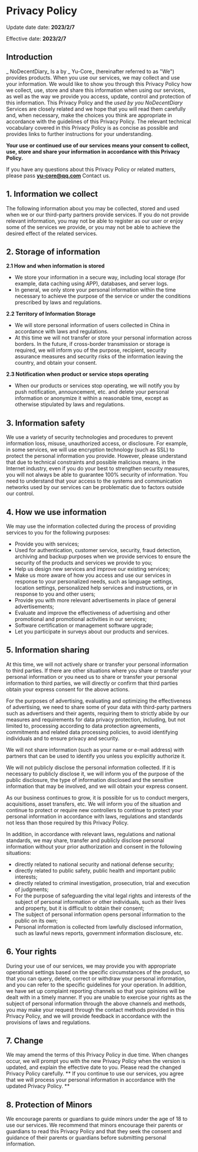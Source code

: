 ﻿# Privacy Policy

Update date date: **2023/2/7**

Effective date: **2023/2/7**

## Introduction

_ NoDecentDiary_ Is a by _ Yu-Core_ (hereinafter referred to as "We") provides products. When you use our services, we may collect and use your information. We would like to show you through this Privacy Policy how we collect, use, store and share this information when using our services, as well as the way we provide you access, update, control and protection of this information. This Privacy Policy and the _used by you NoDecentDiary_ Services are closely related and we hope that you will read them carefully and, when necessary, make the choices you think are appropriate in accordance with the guidelines of this Privacy Policy. The relevant technical vocabulary covered in this Privacy Policy is as concise as possible and provides links to further instructions for your understanding.

**Your use or continued use of our services means your consent to collect, use, store and share your information in accordance with this Privacy Policy.**

If you have any questions about this Privacy Policy or related matters, please pass **yu-core@qq.com** Contact us.

## 1\. Information we collect

The following information about you may be collected, stored and used when we or our third-party partners provide services. If you do not provide relevant information, you may not be able to register as our user or enjoy some of the services we provide, or you may not be able to achieve the desired effect of the related services.

## 2\. Storage of information

**2.1 How and when information is stored**

* We store your information in a secure way, including local storage (for example, data caching using APP), databases, and server logs.
* In general, we only store your personal information within the time necessary to achieve the purpose of the service or under the conditions prescribed by laws and regulations.

**2.2 Territory of Information Storage**

* We will store personal information of users collected in China in accordance with laws and regulations.
* At this time we will not transfer or store your personal information across borders. In the future, if cross-border transmission or storage is required, we will inform you of the purpose, recipient, security assurance measures and security risks of the information leaving the country, and obtain your consent.

**2.3 Notification when product or service stops operating**

* When our products or services stop operating, we will notify you by push notification, announcement, etc. and delete your personal information or anonymize it within a reasonable time, except as otherwise stipulated by laws and regulations.

## 3\. Information safety

We use a variety of security technologies and procedures to prevent information loss, misuse, unauthorized access, or disclosure. For example, in some services, we will use encryption technology (such as SSL) to protect the personal information you provide. However, please understand that due to technical constraints and possible malicious means, in the Internet industry, even if you do your best to strengthen security measures, you will not always be able to guarantee 100% security of information. You need to understand that your access to the systems and communication networks used by our services can be problematic due to factors outside our control.

## 4\. How we use information

We may use the information collected during the process of providing services to you for the following purposes:

* Provide you with services;
* Used for authentication, customer service, security, fraud detection, archiving and backup purposes when we provide services to ensure the security of the products and services we provide to you;
* Help us design new services and improve our existing services;
* Make us more aware of how you access and use our services in response to your personalized needs, such as language settings, location settings, personalized help services and instructions, or in response to you and other users;
* Provide you with more relevant advertisements in place of general advertisements;
* Evaluate and improve the effectiveness of advertising and other promotional and promotional activities in our services;
* Software certification or management software upgrade;
* Let you participate in surveys about our products and services.

## 5\. Information sharing

At this time, we will not actively share or transfer your personal information to third parties. If there are other situations where you share or transfer your personal information or you need us to share or transfer your personal information to third parties, we will directly or confirm that third parties obtain your express consent for the above actions.

For the purposes of advertising, evaluating and optimizing the effectiveness of advertising, we need to share some of your data with third-party partners such as advertisers and their agents, requiring them to strictly abide by our measures and requirements for data privacy protection, including, but not limited to, processing according to data protection agreements, commitments and related data processing policies, to avoid identifying individuals and to ensure privacy and security.

We will not share information (such as your name or e-mail address) with partners that can be used to identify you unless you explicitly authorize it.

We will not publicly disclose the personal information collected. If it is necessary to publicly disclose it, we will inform you of the purpose of the public disclosure, the type of information disclosed and the sensitive information that may be involved, and we will obtain your express consent.

As our business continues to grow, it is possible for us to conduct mergers, acquisitions, asset transfers, etc. We will inform you of the situation and continue to protect or require new controllers to continue to protect your personal information in accordance with laws, regulations and standards not less than those required by this Privacy Policy.

In addition, in accordance with relevant laws, regulations and national standards, we may share, transfer and publicly disclose personal information without your prior authorization and consent in the following situations:

* directly related to national security and national defense security;
* directly related to public safety, public health and important public interests;
* directly related to criminal investigation, prosecution, trial and execution of judgments;
* For the purpose of safeguarding the vital legal rights and interests of the subject of personal information or other individuals, such as their lives and property, but it is difficult to obtain their consent;
* The subject of personal information opens personal information to the public on its own;
* Personal information is collected from lawfully disclosed information, such as lawful news reports, government information disclosure, etc.

## 6\. Your rights

During your use of our services, we may provide you with appropriate operational settings based on the specific circumstances of the product, so that you can query, delete, correct or withdraw your personal information, and you can refer to the specific guidelines for your operation. In addition, we have set up complaint reporting channels so that your opinions will be dealt with in a timely manner. If you are unable to exercise your rights as the subject of personal information through the above channels and methods, you may make your request through the contact methods provided in this Privacy Policy, and we will provide feedback in accordance with the provisions of laws and regulations.

## 7\. Change

We may amend the terms of this Privacy Policy in due time. When changes occur, we will prompt you with the new Privacy Policy when the version is updated, and explain the effective date to you. Please read the changed Privacy Policy carefully. ** If you continue to use our services, you agree that we will process your personal information in accordance with the updated Privacy Policy. **

## 8\. Protection of Minors

We encourage parents or guardians to guide minors under the age of 18 to use our services. We recommend that minors encourage their parents or guardians to read this Privacy Policy and that they seek the consent and guidance of their parents or guardians before submitting personal information.